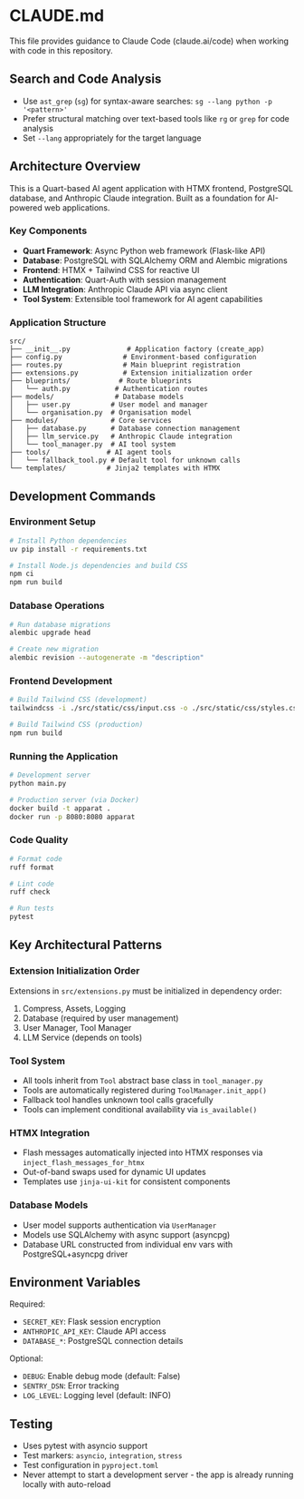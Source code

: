 # CLAUDE.md

This file provides guidance to Claude Code (claude.ai/code) when working with code in this repository.

## Search and Code Analysis

- Use `ast_grep` (`sg`) for syntax-aware searches: `sg --lang python -p '<pattern>'`
- Prefer structural matching over text-based tools like `rg` or `grep` for code analysis
- Set `--lang` appropriately for the target language

## Architecture Overview

This is a Quart-based AI agent application with HTMX frontend, PostgreSQL database, and Anthropic Claude integration. Built as a foundation for AI-powered web applications.

### Key Components

- **Quart Framework**: Async Python web framework (Flask-like API)
- **Database**: PostgreSQL with SQLAlchemy ORM and Alembic migrations
- **Frontend**: HTMX + Tailwind CSS for reactive UI
- **Authentication**: Quart-Auth with session management
- **LLM Integration**: Anthropic Claude API via async client
- **Tool System**: Extensible tool framework for AI agent capabilities

### Application Structure

```
src/
├── __init__.py              # Application factory (create_app)
├── config.py               # Environment-based configuration
├── routes.py               # Main blueprint registration
├── extensions.py           # Extension initialization order
├── blueprints/            # Route blueprints
│   └── auth.py           # Authentication routes
├── models/               # Database models
│   ├── user.py          # User model and manager
│   └── organisation.py  # Organisation model
├── modules/             # Core services
│   ├── database.py      # Database connection management
│   ├── llm_service.py   # Anthropic Claude integration
│   └── tool_manager.py  # AI tool system
├── tools/              # AI agent tools
│   └── fallback_tool.py # Default tool for unknown calls
└── templates/          # Jinja2 templates with HTMX
```

## Development Commands

### Environment Setup
```bash
# Install Python dependencies
uv pip install -r requirements.txt

# Install Node.js dependencies and build CSS
npm ci
npm run build
```

### Database Operations
```bash
# Run database migrations
alembic upgrade head

# Create new migration
alembic revision --autogenerate -m "description"
```

### Frontend Development
```bash
# Build Tailwind CSS (development)
tailwindcss -i ./src/static/css/input.css -o ./src/static/css/styles.css --watch

# Build Tailwind CSS (production)
npm run build
```

### Running the Application
```bash
# Development server
python main.py

# Production server (via Docker)
docker build -t apparat .
docker run -p 8080:8080 apparat
```

### Code Quality
```bash
# Format code
ruff format

# Lint code
ruff check

# Run tests
pytest
```

## Key Architectural Patterns

### Extension Initialization Order
Extensions in `src/extensions.py` must be initialized in dependency order:
1. Compress, Assets, Logging
2. Database (required by user management)
3. User Manager, Tool Manager
4. LLM Service (depends on tools)

### Tool System
- All tools inherit from `Tool` abstract base class in `tool_manager.py`
- Tools are automatically registered during `ToolManager.init_app()`
- Fallback tool handles unknown tool calls gracefully
- Tools can implement conditional availability via `is_available()`

### HTMX Integration
- Flash messages automatically injected into HTMX responses via `inject_flash_messages_for_htmx`
- Out-of-band swaps used for dynamic UI updates
- Templates use `jinja-ui-kit` for consistent components

### Database Models
- User model supports authentication via `UserManager`
- Models use SQLAlchemy with async support (asyncpg)
- Database URL constructed from individual env vars with PostgreSQL+asyncpg driver

## Environment Variables

Required:
- `SECRET_KEY`: Flask session encryption
- `ANTHROPIC_API_KEY`: Claude API access
- `DATABASE_*`: PostgreSQL connection details

Optional:
- `DEBUG`: Enable debug mode (default: False)
- `SENTRY_DSN`: Error tracking
- `LOG_LEVEL`: Logging level (default: INFO)

## Testing

- Uses pytest with asyncio support
- Test markers: `asyncio`, `integration`, `stress`
- Test configuration in `pyproject.toml`
- Never attempt to start a development server - the app is already running locally with auto-reload

